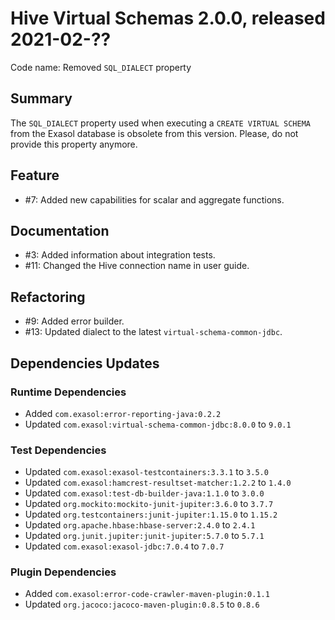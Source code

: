 # Hive Virtual Schemas 2.0.0, released 2021-02-??

Code name: Removed `SQL_DIALECT` property

## Summary

The `SQL_DIALECT` property used when executing a `CREATE VIRTUAL SCHEMA` from the Exasol database is obsolete from this version. Please, do not provide this property anymore.

## Feature

* #7: Added new capabilities for scalar and aggregate functions. 

## Documentation

* #3: Added information about integration tests.
* #11: Changed the Hive connection name in user guide.

## Refactoring

* #9: Added error builder.
* #13: Updated dialect to the latest `virtual-schema-common-jdbc`.

## Dependencies Updates

### Runtime Dependencies

* Added `com.exasol:error-reporting-java:0.2.2`
* Updated `com.exasol:virtual-schema-common-jdbc:8.0.0` to `9.0.1`

### Test Dependencies

* Updated `com.exasol:exasol-testcontainers:3.3.1` to `3.5.0`
* Updated `com.exasol:hamcrest-resultset-matcher:1.2.2` to `1.4.0`
* Updated `com.exasol:test-db-builder-java:1.1.0` to `3.0.0`
* Updated `org.mockito:mockito-junit-jupiter:3.6.0` to `3.7.7`
* Updated `org.testcontainers:junit-jupiter:1.15.0` to `1.15.2`
* Updated `org.apache.hbase:hbase-server:2.4.0` to `2.4.1`
* Updated `org.junit.jupiter:junit-jupiter:5.7.0` to `5.7.1`
* Updated `com.exasol:exasol-jdbc:7.0.4` to `7.0.7`

### Plugin Dependencies

* Added `com.exasol:error-code-crawler-maven-plugin:0.1.1`
* Updated `org.jacoco:jacoco-maven-plugin:0.8.5` to `0.8.6`